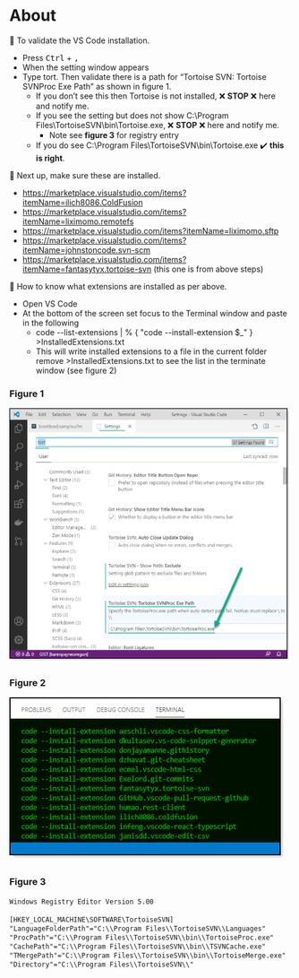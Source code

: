 # About

:radio_button: To validate the VS Code installation.

- Press <kbd>Ctrl</kbd> + <kbd>,</kbd>
-  When the setting window appears
-  Type tort. Then validate there is a path for “Tortoise SVN: Tortoise SVNProc Exe Path” as shown in figure 1.
    - If you don’t see this then Tortoise is not installed, :x: **STOP** :x: here and notify me.
    - If you see the setting but does not show C:\Program Files\TortoiseSVN\bin\Tortoise.exe, :x: **STOP** :x: here and notify me.
      -   Note see **figure 3** for registry entry
    - If you do see C:\Program Files\TortoiseSVN\bin\Tortoise.exe :heavy_check_mark: **this is right**.

:radio_button: Next up, make sure these are installed.
- https://marketplace.visualstudio.com/items?itemName=ilich8086.ColdFusion
- https://marketplace.visualstudio.com/items?itemName=liximomo.remotefs
- https://marketplace.visualstudio.com/items?itemName=liximomo.sftp
- https://marketplace.visualstudio.com/items?itemName=johnstoncode.svn-scm
- https://marketplace.visualstudio.com/items?itemName=fantasytyx.tortoise-svn (this one is from above steps)

:radio_button: How to know what extensions are installed as per above.

- Open VS Code
- At the bottom of the screen set focus to the Terminal window and paste in the following
  - code --list-extensions | % { "code --install-extension $_" } >InstalledExtensions.txt
  - This will write installed extensions to a file in the current folder remove >InstalledExtensions.txt to see the list in the terminate window (see figure 2)


### Figure 1

![sss](images/figure1.png)

### Figure 2

![sss](images/TerminalWin.png)

### Figure 3
```
Windows Registry Editor Version 5.00

[HKEY_LOCAL_MACHINE\SOFTWARE\TortoiseSVN]
"LanguageFolderPath"="C:\\Program Files\\TortoiseSVN\\Languages"
"ProcPath"="C:\\Program Files\\TortoiseSVN\\bin\\TortoiseProc.exe"
"CachePath"="C:\\Program Files\\TortoiseSVN\\bin\\TSVNCache.exe"
"TMergePath"="C:\\Program Files\\TortoiseSVN\\bin\\TortoiseMerge.exe"
"Directory"="C:\\Program Files\\TortoiseSVN\\"
```




